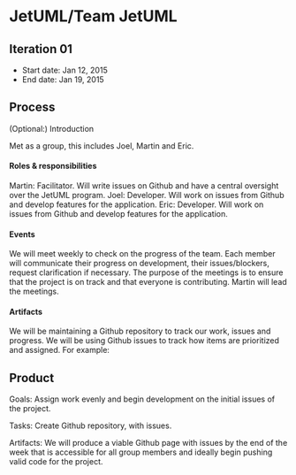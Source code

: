 # JetUML/Team JetUML
## Iteration 01

 * Start date: Jan 12, 2015
 * End date: Jan 19, 2015

## Process

(Optional:) Introduction

Met as a group, this includes Joel, Martin and Eric.

#### Roles & responsibilities

Martin: Facilitator. Will write issues on Github and have a central oversight over the JetUML program.
Joel: Developer. Will work on issues from Github and develop features for the application.
Eric: Developer. Will work on issues from Github and develop features for the application.


#### Events

We will meet weekly to check on the progress of the team. Each member will communicate their progress on development, their issues/blockers, request clarification if necessary. The purpose of the meetings is to ensure that the project is on track and that everyone is contributing. Martin will lead the meetings.

#### Artifacts

We will be maintaining a Github repository to track our work, issues and progress. We will be using Github issues to track how items are prioritized and assigned.
For example:


## Product

Goals: Assign work evenly and begin development on the initial issues of the project.

Tasks: Create Github repository, with issues.

Artifacts: We will produce a viable Github page with issues by the end of the week that is accessible for all group members and ideally begin pushing valid code for the project.
